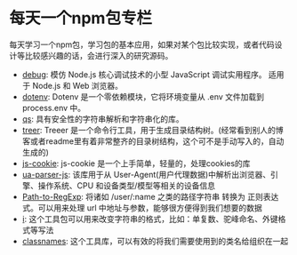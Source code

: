 # 每天一个npm包专栏

每天学习一个npm包，学习包的基本应用，如果对某个包比较实现，或者代码设计等比较感兴趣的话，会进行深入的研究源码。

- [debug](https://www.npmjs.com/package/debug): 模仿 Node.js 核心调试技术的小型 JavaScript 调试实用程序。 适用于 Node.js 和 Web 浏览器。
- [dotenv](https://www.npmjs.com/package/dotenv): Dotenv 是一个零依赖模块，它将环境变量从 .env 文件加载到 process.env 中。
- [qs](https://www.npmjs.com/package/qs): 具有安全性的字符串解析和字符串化的库。
- [treer](https://www.npmjs.com/package/treer): Treeer 是一个命令行工具，用于生成目录结构树。(经常看到别人的博客或者readme里有着非常整齐的目录树结构，这个可不是手动写入的，自动生成的)
- [js-cookie](https://www.npmjs.com/package/js-cookie): js-cookie 是一个上手简单，轻量的，处理cookies的库
- [ua-parser-js](https://www.npmjs.com/package/ua-parser-js): 该库用于从 User-Agent(用户代理数据)中解析出浏览器、引擎、操作系统、CPU 和设备类型/模型等相关的设备信息
- [Path-to-RegExp](https://www.npmjs.com/package/path-to-regexp): 将诸如 /user/:name 之类的路径字符串 转换为 正则表达式。可以用来处理 url 中地址与参数，能够很方便得到我们想要的数据
- [i](https://www.npmjs.com/package/i):  这个工具包可以用来改变字符串的格式，比如：单复数、驼峰命名、外键格式等写法
- [classnames](https://www.npmjs.com/package/classnames): 这个工具库，可以有效的将我们需要使用到的类名给组织在一起